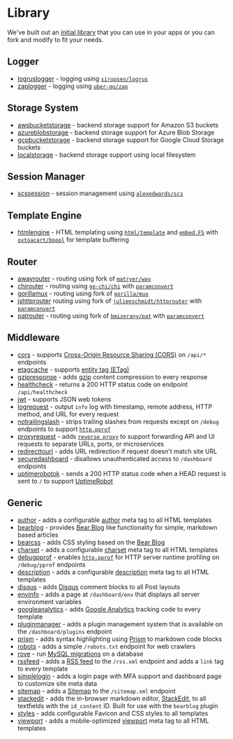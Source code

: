 # Library

We've built out an [initial library](/plugins) that you can use in your apps or you can fork and modify to fit your needs.

## Logger

- [logruslogger](https://github.com/ambientkit/plugin/tree/main/logger/logruslogger) - logging using [`sirupsen/logrus`](https://github.com/sirupsen/logrus)
- [zaplogger](https://github.com/ambientkit/plugin/tree/main/logger/zaplogger) - logging using [`uber-go/zap`](https://github.com/uber-go/zap)

## Storage System

- [awsbucketstorage](https://github.com/ambientkit/plugin/tree/main/storage/awsbucketstorage) - backend storage support for Amazon S3 buckets
- [azureblobstorage](https://github.com/ambientkit/plugin/tree/main/storage/azureblobstorage) - backend storage support for Azure Blob Storage
- [gcpbucketstorage](https://github.com/ambientkit/plugin/tree/main/storage/gcpbucketstorage) - backend storage support for Google Cloud Storage buckets
- [localstorage](https://github.com/ambientkit/plugin/tree/main/storage/localstorage) - backend storage support using local filesystem

## Session Manager

- [scssession](https://github.com/ambientkit/plugin/tree/main/sessionmanager/scssession) - session management using [`alexedwards/scs`](https://github.com/alexedwards/scs)

## Template Engine

- [htmlengine](https://github.com/ambientkit/plugin/tree/main/templateengine/htmlengine) - HTML templating using [`html/template`](https://pkg.go.dev/html/template) and [`embed.FS`](https://pkg.go.dev/embed) with [`oxtoacart/bpool`](https://github.com/oxtoacart/bpool) for template buffering

## Router

- [awayrouter](https://github.com/ambientkit/plugin/tree/main/router/awayrouter) - routing using fork of [`matryer/way`](https://github.com/ambientkit/away)
- [chirouter](https://github.com/ambientkit/plugin/tree/main/router/chirouter) - routing using [`go-chi/chi`](https://github.com/go-chi/chi) with [`paramconvert`](https://github.com/ambientkit/plugin/tree/main/pkg/paramconvert)
- [gorillamux](https://github.com/ambientkit/plugin/tree/main/router/gorillamux) - routing using fork of [`gorilla/mux`](https://github.com/ambientkit/mux)
- [jshttprouter](https://github.com/ambientkit/plugin/tree/main/router/jshttprouter) routing using fork of [`julienschmidt/httprouter`](https://github.com/ambientkit/httprouter) with [`paramconvert`](https://github.com/ambientkit/plugin/tree/main/pkg/paramconvert)
- [patrouter](https://github.com/ambientkit/plugin/tree/main/router/patrouter) - routing using fork of [`bmizerany/pat`](https://github.com/ambientkit/pat) with [`paramconvert`](https://github.com/ambientkit/plugin/tree/main/pkg/paramconvert)

## Middleware

- [cors](https://github.com/ambientkit/plugin/tree/main/middleware/cors) - supports [Cross-Origin Resource Sharing (CORS)](https://developer.mozilla.org/en-US/docs/Web/HTTP/CORS) on `/api/*` endpoints
- [etagcache](https://github.com/ambientkit/plugin/tree/main/middleware/etagcache) - supports [entity tag (ETag)](https://developer.mozilla.org/en-US/docs/Web/HTTP/Headers/ETag)
- [gzipresponse](https://github.com/ambientkit/plugin/tree/main/middleware/gzipresponse) - adds [gzip](https://developer.mozilla.org/en-US/docs/Web/HTTP/Headers/Content-Encoding) content compression to every response
- [healthcheck](https://github.com/ambientkit/plugin/tree/main/middleware/healthcheck) - returns a 200 HTTP status code on endpoint `/api/healthcheck`
- [jwt](https://github.com/ambientkit/plugin/tree/main/middleware/jwt) - supports JSON web tokens
- [logrequest](https://github.com/ambientkit/plugin/tree/main/middleware/logrequest) - output `info` log with timestamp, remote address, HTTP method, and URL for every request
- [notrailingslash](https://github.com/ambientkit/plugin/tree/main/middleware/notrailingslash) - strips trailing slashes from requests except on `/debug` endpoints to support [`http.pprof`](https://pkg.go.dev/net/http/pprof)
- [proxyrequest](https://github.com/ambientkit/plugin/tree/main/middleware/proxyrequest) - adds [`reverse proxy`](https://pkg.go.dev/net/http/httputil#NewSingleHostReverseProxy) to support forwarding API and UI requests to separate URLs, ports, or microservices
- [redirecttourl](https://github.com/ambientkit/plugin/tree/main/middleware/redirecttourl) - adds URL redirection if request doesn't match site URL
- [securedashboard](https://github.com/ambientkit/plugin/tree/main/middleware/securedashboard) - disallows unauthenticated access to `/dashboard` endpoints
- [uptimerobotok](https://github.com/ambientkit/plugin/tree/main/middleware/uptimerobotok) - sends a 200 HTTP status code when a HEAD request is sent to `/` to support [UptimeRobot](https://uptimerobot.com/)

## Generic

- [author](https://github.com/ambientkit/plugin/tree/main/generic/author) - adds a configurable [author](https://developer.mozilla.org/en-US/docs/Learn/HTML/Introduction_to_HTML/The_head_metadata_in_HTML#adding_an_author_and_description) meta tag to all HTML templates
- [bearblog](https://github.com/ambientkit/plugin/tree/main/generic/bearblog) - provides [Bear Blog](https://bearblog.dev/) like functionality for simple, markdown based articles
- [bearcss](https://github.com/ambientkit/plugin/tree/main/generic/bearcss) - adds CSS styling based on the [Bear Blog](https://bearblog.dev/)
- [charset](https://github.com/ambientkit/plugin/tree/main/generic/charset) - adds a configurable [charset](https://developer.mozilla.org/en-US/docs/Web/HTML/Element/meta) meta tag to all HTML templates
- [debugpprof](https://github.com/ambientkit/plugin/tree/main/generic/debugpprof) - enables [`http.pprof`](https://pkg.go.dev/net/http/pprof) for HTTP server runtime profiling on `/debug/pprof` endpoints
- [description](https://github.com/ambientkit/plugin/tree/main/generic/description) - adds a configurable [description](https://developer.mozilla.org/en-US/docs/Learn/HTML/Introduction_to_HTML/The_head_metadata_in_HTML#adding_an_author_and_description) meta tag to all HTML templates
- [disqus](https://github.com/ambientkit/plugin/tree/main/generic/disqus) - adds [Disqus](https://disqus.com/) comment blocks to all Post layouts
- [envinfo](https://github.com/ambientkit/plugin/tree/main/generic/envinfo) - adds a page at `/dashboard/env` that displays all server environment variables
- [googleanalytics](https://github.com/ambientkit/plugin/tree/main/generic/googleanalytics) - adds [Google Analytics](https://analytics.google.com/) tracking code to every template
- [pluginmanager](https://github.com/ambientkit/plugin/tree/main/generic/pluginmanager) - adds a plugin management system that is available on the `/dashboard/plugins` endpoint
- [prism](https://github.com/ambientkit/plugin/tree/main/generic/prism) - adds syntax highlighting using [Prism](https://prismjs.com/) to markdown code blocks
- [robots](https://github.com/ambientkit/plugin/tree/main/generic/robots) - adds a simple `/robots.txt` endpoint for web crawlers
- [rove](https://github.com/ambientkit/plugin/tree/main/generic/rove) - run [MySQL migrations](https://github.com/josephspurrier/rove) on a database
- [rssfeed](https://github.com/ambientkit/plugin/tree/main/generic/rssfeed) - adds a [RSS feed](https://rss.com/blog/how-do-rss-feeds-work/) to the `/rss.xml` endpoint and adds a `link` tag to every template
- [simplelogin](https://github.com/ambientkit/plugin/tree/main/generic/simplelogin) - adds a login page with MFA support and dashboard page to customize site meta data
- [sitemap](https://github.com/ambientkit/plugin/tree/main/generic/sitemap) - adds a [Sitemap](https://www.sitemaps.org/protocol.html) to the `/sitemap.xml` endpoint
- [stackedit](https://github.com/ambientkit/plugin/tree/main/generic/stackedit) - adds the in-browser markdown editor, [StackEdit](https://stackedit.io/), to all textfields with the `id_content` ID. Built for use with the `bearblog` plugin
- [styles](https://github.com/ambientkit/plugin/tree/main/generic/styles) - adds configurable Favicon and CSS styles to all templates
- [viewport](https://github.com/ambientkit/plugin/tree/main/generic/viewport) - adds a mobile-optimized [viewport](https://developer.mozilla.org/en-US/docs/Web/HTML/Viewport_meta_tag) meta tag to all HTML templates